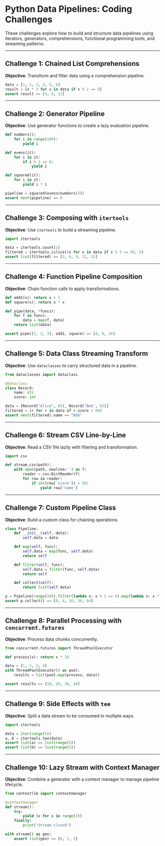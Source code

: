 # Python Data Pipelines: Coding Challenges

These challenges explore how to build and structure data pipelines using iterators, generators, comprehensions, functional programming tools, and streaming patterns.

---

## Challenge 1: Chained List Comprehensions

**Objective**: Transform and filter data using a comprehension pipeline.

```python
data = [1, 2, 3, 4, 5, 6]
result = [x * 2 for x in data if x % 2 == 0]
assert result == [4, 8, 12]
```

---

## Challenge 2: Generator Pipeline

**Objective**: Use generator functions to create a lazy evaluation pipeline.

```python
def numbers():
    for i in range(100):
        yield i

def evens(it):
    for i in it:
        if i % 2 == 0:
            yield i

def squared(it):
    for i in it:
        yield i * i

pipeline = squared(evens(numbers()))
assert next(pipeline) == 0
```

---

## Challenge 3: Composing with `itertools`

**Objective**: Use `itertools` to build a streaming pipeline.

```python
import itertools

data = itertools.count(1)
filtered = itertools.islice((x for x in data if x % 3 == 0), 5)
assert list(filtered) == [3, 6, 9, 12, 15]
```

---

## Challenge 4: Function Pipeline Composition

**Objective**: Chain function calls to apply transformations.

```python
def add1(x): return x + 1
def square(x): return x * x

def pipe(data, *funcs):
    for f in funcs:
        data = map(f, data)
    return list(data)

assert pipe([1, 2, 3], add1, square) == [4, 9, 16]
```

---

## Challenge 5: Data Class Streaming Transform

**Objective**: Use `dataclasses` to carry structured data in a pipeline.

```python
from dataclasses import dataclass

@dataclass
class Record:
    name: str
    score: int

data = [Record("Alice", 85), Record("Bob", 92)]
filtered = (r for r in data if r.score > 90)
assert next(filtered).name == "Bob"
```

---

## Challenge 6: Stream CSV Line-by-Line

**Objective**: Read a CSV file lazily with filtering and transformation.

```python
import csv

def stream_csv(path):
    with open(path, newline='') as f:
        reader = csv.DictReader(f)
        for row in reader:
            if int(row['score']) > 50:
                yield row['name']
```

---

## Challenge 7: Custom Pipeline Class

**Objective**: Build a custom class for chaining operations.

```python
class Pipeline:
    def __init__(self, data):
        self.data = data

    def map(self, func):
        self.data = map(func, self.data)
        return self

    def filter(self, func):
        self.data = filter(func, self.data)
        return self

    def collect(self):
        return list(self.data)

p = Pipeline(range(10)).filter(lambda x: x % 2 == 0).map(lambda x: x * x)
assert p.collect() == [0, 4, 16, 36, 64]
```

---

## Challenge 8: Parallel Processing with `concurrent.futures`

**Objective**: Process data chunks concurrently.

```python
from concurrent.futures import ThreadPoolExecutor

def process(x): return x * 10

data = [1, 2, 3, 4]
with ThreadPoolExecutor() as pool:
    results = list(pool.map(process, data))

assert results == [10, 20, 30, 40]
```

---

## Challenge 9: Side Effects with `tee`

**Objective**: Split a data stream to be consumed in multiple ways.

```python
import itertools

data = iter(range(5))
a, b = itertools.tee(data)
assert list(a) == list(range(5))
assert list(b) == list(range(5))
```

---

## Challenge 10: Lazy Stream with Context Manager

**Objective**: Combine a generator with a context manager to manage pipeline lifecycle.

```python
from contextlib import contextmanager

@contextmanager
def stream():
    try:
        yield (x for x in range(3))
    finally:
        print("Stream closed")

with stream() as gen:
    assert list(gen) == [0, 1, 2]
```

